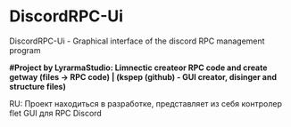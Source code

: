# DiscordRPC-Ui
DiscordRPC-Ui - Graphical interface of the discord RPC management program

**#Project by LyrarmaStudio: Limnectic createor RPC code and create getway (files -> RPC code) | (kspep (github) - GUI creator, disinger and structure files)**

RU:
Проект находиться в разработке, представляет из себя контролер flet GUI для RPC Discord
